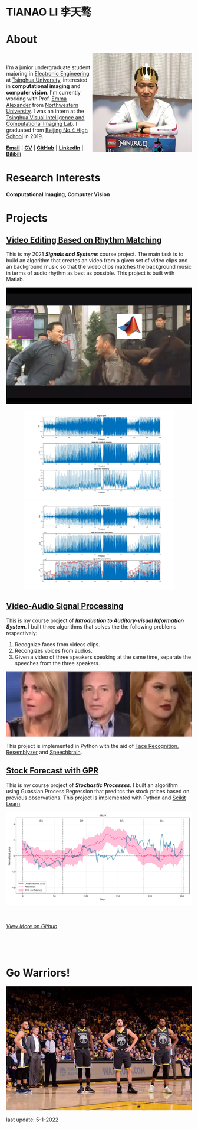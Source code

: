<!-- ---
layout: default
--- -->

# **TIANAO LI 李天骜**

# About

<img src="./images/luke_profile.jpg" width=270 align=right><img/>

I'm a junior undergraduate student majoring in [Electronic Engineering](https://www.ee.tsinghua.edu.cn/en/) at [Tsinghua University](https://www.tsinghua.edu.cn/en/), interested in **computational imaging** and **computer vision**. I'm currently working with Prof. [Emma Alexander](https://www.alexander.vision) from [Northwestern University](https://www.northwestern.edu). I was an intern at the [Tsinghua Visual Intelligence and Computational Imaging Lab](http://www.luvision.net). I graduated from [Beijing No.4 High School](http://bhsf.lezhiyun.com/cms/) in 2019.



[**Email**](mailto:lta19@mails.tsinghua.edu.cn) | [**CV**](./Tianao_Li-CV.pdf) | [**GitHub**](https://github.com/Lukeli0425/) | [**LinkedIn**](https://www.linkedin.com/in/tianao-li-596997227/) | [**Bilibili**](https://space.bilibili.com/94808364)


# Research Interests

**Computational Imaging, Computer Vision**

# Projects

<!-- Check out my projects on [Github](https://github.com/Lukeli0425?tab=repositories)! -->

## [Video Editing Based on Rhythm Matching](https://github.com/Lukeli0425/THUEE-SS-Project2021)

This is my 2021 **_Signals and Systems_** course project. The main task is to build an algorithm that creates an video from a given set of video clips and an background music so that the video clips matches the background music in terms of audio rhythm as best as possible. This project is built with Matlab.

![ss_cover](./images/ss_cover.png)

<div align=center><img src="./images/2_1_3%20figure1.jpg" width=410 ><img src="./images/2_1_3%20figure2.jpg" width=410 ><img/></div>

## [Video-Audio Signal Processing](https://github.com/Lukeli0425/VASP)

This is my course project of **_Introduction to Auditory-visual Information System_**. I built three algorithms that solves the the following problems respectively:

1. Recognize faces from videos clips.
2. Recongizes voices from audios.
3. Given a video of three speakers speaking at the same time, separate the speeches from the three speakers.

<div align=center><img src="./images/vasp_demo.png" width=600><img/></div>

This project is implemented in Python with the aid of [Face Recognition](https://github.com/ageitgey/face_recognition), [Resemblyzer](https://github.com/resemble-ai/Resemblyzer) and [Speechbrain](https://github.com/speechbrain/speechbrain).

## [Stock Forecast with GPR](https://github.com/Lukeli0425/Stock-Forecast-with-GPR)

This is my course project of **_Stochastic Processes_**. I built an algorithm using Guassian Process Regression that preditcs the stock prices based on previous observations. This project is implemented with Python and [Scikit Learn](https://scikit-learn.org/stable/modules/classes.html?highlight=sklearn.gaussian_process#module-sklearn.gaussian_process).

<div align=center><img src="./images/SBUX_2021_prediction.png" width=800><img/></div>

&emsp;

[_View More on Github_](https://github.com/Lukeli0425?tab=repositories)

&emsp;

&emsp;

# Go Warriors!

![wariors](./images/warriors.png#pic_center)


last update: 5-1-2022